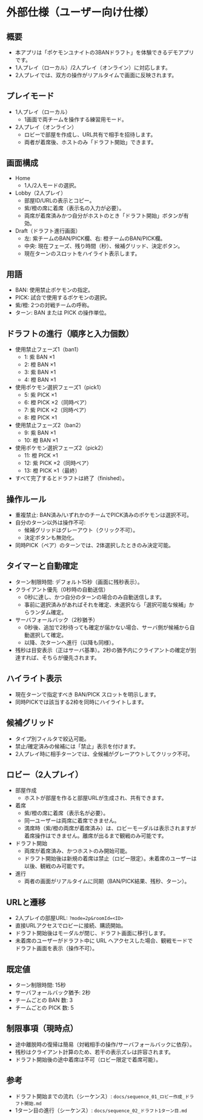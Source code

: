 # 外部仕様（ユーザー向け仕様）

## 概要

- 本アプリは「ポケモンユナイトの3BANドラフト」を体験できるデモアプリです。
- 1人プレイ（ローカル）/2人プレイ（オンライン）に対応します。
- 2人プレイでは、双方の操作がリアルタイムで画面に反映されます。

## プレイモード

- 1人プレイ（ローカル）
  - 1画面で両チームを操作する練習用モード。
- 2人プレイ（オンライン）
  - ロビーで部屋を作成し、URL共有で相手を招待します。
  - 両者が着席後、ホストのみ「ドラフト開始」できます。

## 画面構成

- Home
  - 1人/2人モードの選択。
- Lobby（2人プレイ）
  - 部屋ID/URLの表示とコピー。
  - 紫/橙の席に着席（表示名の入力が必要）。
  - 両席が着席済みかつ自分がホストのとき「ドラフト開始」ボタンが有効。
- Draft（ドラフト進行画面）
  - 左: 紫チームのBAN/PICK欄、右: 橙チームのBAN/PICK欄。
  - 中央: 現在フェーズ、残り時間（秒）、候補グリッド、決定ボタン。
  - 現在ターンのスロットをハイライト表示します。

## 用語

- BAN: 使用禁止ポケモンの指定。
- PICK: 試合で使用するポケモンの選択。
- 紫/橙: 2つの対戦チームの呼称。
- ターン: BAN または PICK の操作単位。

## ドラフトの進行（順序と入力個数）

- 使用禁止フェーズ1（ban1）
  - 1: 紫 BAN ×1
  - 2: 橙 BAN ×1
  - 3: 紫 BAN ×1
  - 4: 橙 BAN ×1
- 使用ポケモン選択フェーズ1（pick1）
  - 5: 紫 PICK ×1
  - 6: 橙 PICK ×2（同時ペア）
  - 7: 紫 PICK ×2（同時ペア）
  - 8: 橙 PICK ×1
- 使用禁止フェーズ2（ban2）
  - 9: 紫 BAN ×1
  - 10: 橙 BAN ×1
- 使用ポケモン選択フェーズ2（pick2）
  - 11: 橙 PICK ×1
  - 12: 紫 PICK ×2（同時ペア）
  - 13: 橙 PICK ×1（最終）
- すべて完了するとドラフトは終了（finished）。

## 操作ルール

- 重複禁止: BAN済み/いずれかのチームでPICK済みのポケモンは選択不可。
- 自分のターン以外は操作不可:
  - 候補グリッドはグレーアウト（クリック不可）。
  - 決定ボタンも無効化。
- 同時PICK（ペア）のターンでは、2体選択したときのみ決定可能。

## タイマーと自動確定

- ターン制限時間: デフォルト15秒（画面に残秒表示）。
- クライアント優先（0秒時の自動送信）
  - 0秒に達し、かつ自分のターンの場合のみ自動送信します。
  - 事前に選択済みがあればそれを確定、未選択なら「選択可能な候補」からランダム確定。
- サーバフォールバック（2秒猶予）
  - 0秒後、追加で2秒待っても確定が届かない場合、サーバ側が候補から自動選択して確定。
  - 以降、次ターンへ進行（以降も同様）。
- 残秒は目安表示（正はサーバ基準）。2秒の猶予内にクライアントの確定が到達すれば、そちらが優先されます。

## ハイライト表示

- 現在ターンで指定すべき BAN/PICK スロットを明示します。
- 同時PICKでは該当する2枠を同時にハイライトします。

## 候補グリッド

- タイプ別フィルタで絞込可能。
- 禁止/確定済みの候補には「禁止」表示を付けます。
- 2人プレイ時に相手ターンでは、全候補がグレーアウトしてクリック不可。

## ロビー（2人プレイ）

- 部屋作成
  - ホストが部屋を作ると部屋URLが生成され、共有できます。
- 着席
  - 紫/橙の席に着席（表示名が必要）。
  - 同一ユーザーは両席に着席できません。
  - 満席時（紫/橙の両席が着席済み）は、ロビーモーダルは表示されますが着席操作はできません。離席が出るまで観戦のみ可能です。
- ドラフト開始
  - 両席が着席済み、かつホストのみ開始可能。
  - ドラフト開始後は新規の着席は禁止（ロビー限定）。未着席のユーザーは以後、観戦のみ可能です。
- 進行
  - 両者の画面がリアルタイムに同期（BAN/PICK結果、残秒、ターン）。

## URLと遷移

- 2人プレイの部屋URL: `?mode=2p&roomId=<ID>`
- 直接URLアクセスでロビーに接続、購読開始。
- ドラフト開始後はモーダルが閉じ、ドラフト画面に移行します。
- 未着席のユーザーがドラフト中に URL へアクセスした場合、観戦モードでドラフト画面を表示（操作不可）。

## 既定値

- ターン制限時間: 15秒
- サーバフォールバック猶予: 2秒
- チームごとの BAN 数: 3
- チームごとの PICK 数: 5

## 制限事項（現時点）

- 途中離脱時の復帰は簡易（対戦相手の操作/サーバフォールバックに依存）。
- 残秒はクライアント計算のため、若干の表示ズレは許容されます。
- ドラフト開始後の途中着席は不可（ロビー限定で着席可能）。

## 参考

- ドラフト開始までの流れ（シーケンス）: `docs/sequence_01_ロビー作成_ドラフト開始.md`
- 1ターン目の進行（シーケンス）: `docs/sequence_02_ドラフト1ターン目.md`
